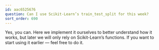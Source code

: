 ```yaml
---
id: aac6525676
question: Can I use Scikit-Learn’s train_test_split for this week?
sort_order: 690
---
```


Yes, you can. Here we implement it ourselves to better understand how it works, but later we will only rely on Scikit-Learn’s functions. If you want to start using it earlier — feel free to do it.
